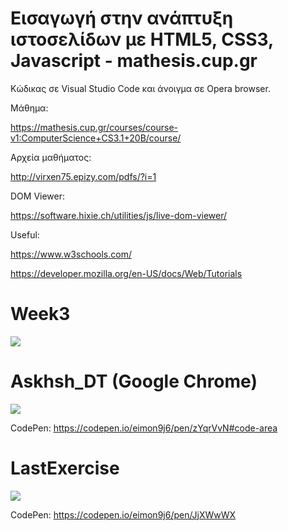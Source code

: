 # Εισαγωγή στην ανάπτυξη ιστοσελίδων με HTML5, CSS3, Javascript - mathesis.cup.gr

Κώδικας σε Visual Studio Code και άνοιγμα σε Opera browser.


Μάθημα:

https://mathesis.cup.gr/courses/course-v1:ComputerScience+CS3.1+20B/course/

Αρχεία μαθήματος:

http://virxen75.epizy.com/pdfs/?i=1

DOM Viewer:

https://software.hixie.ch/utilities/js/live-dom-viewer/


Useful:

https://www.w3schools.com/

https://developer.mozilla.org/en-US/docs/Web/Tutorials


# Week3

![](https://i.imgur.com/gYsdZgH.jpg)


# Askhsh_DT (Google Chrome)

![](https://i.imgur.com/8GwdKzh.png)


CodePen: https://codepen.io/eimon9j6/pen/zYqrVvN#code-area


# LastExercise

![](https://i.imgur.com/x218rPF.png)

CodePen: https://codepen.io/eimon9j6/pen/JjXWwWX
